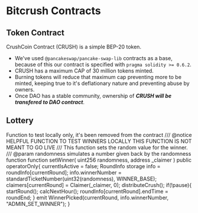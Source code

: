 # Bitcrush Contracts

## Token Contract

CrushCoin Contract (CRUSH) is a simple BEP-20 token. 
* We've used `@pancakeswap/pancake-swap-lib` contracts as a base, because of this our contract is specified with `pragma solidity >= 0.6.2`.
* CRUSH has a maximum CAP of 30 million tokens minted.
* Burning tokens will reduce that maximum cap preventing more to be minted, keeping true to it's deflationary nature and preventing abuse by owners.
* Once DAO has a stable community, ownership of __*CRUSH will be transfered to DAO contract*__.


## Lottery

Function to test locally only, it's been removed from the contract
/// @notice HELPFUL FUNCTION TO TEST WINNERS LOCALLY THIS FUNCTION IS NOT MEANT TO GO LIVE
/// This function sets the random value for the winner.
/// @param randomness simulates a number given back by the randomness function
function setWinner( uint256 randomness, address _claimer ) public operatorOnly{
    currentIsActive = false;
    RoundInfo storage info = roundInfo[currentRound];
    info.winnerNumber = standardTicketNumber(uint32(randomness), WINNER_BASE);
    claimers[currentRound] = Claimer(_claimer, 0);
    distributeCrush();
    if(!pause){
        startRound();
        calcNextHour();
        roundInfo[currentRound].endTime = roundEnd;
    }
    emit WinnerPicked(currentRound, info.winnerNumber, "ADMIN_SET_WINNER");
}
